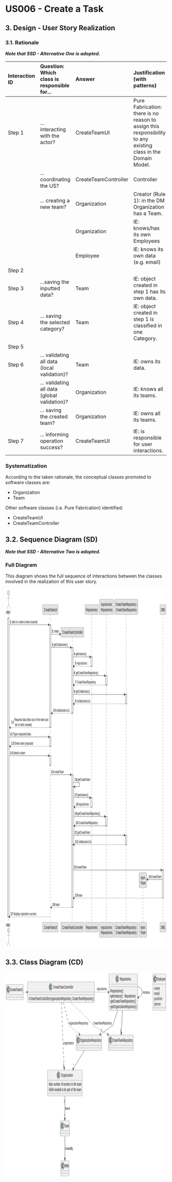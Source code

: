 # US006 - Create a Task 

## 3. Design - User Story Realization 

### 3.1. Rationale

_**Note that SSD - Alternative One is adopted.**_

| Interaction ID | Question: Which class is responsible for...   | Answer               | Justification (with patterns)                                                                                 |
|:---------------|:----------------------------------------------|:---------------------|:--------------------------------------------------------------------------------------------------------------|
| Step 1  		     | 	... interacting with the actor?              | CreateTeamUI         | Pure Fabrication: there is no reason to assign this responsibility to any existing class in the Domain Model. |
| 			  		        | 	... coordinating the US?                     | CreateTeamController | Controller                                                                                                    |
| 			  		        | 	... creating a new team?                     | Organization         | Creator (Rule 1): in the DM Organization has a Team.                                                          |
| 			  		        | 							                                       | Organization         | IE: knows/has its own Employees                                                                               |
| 			  		        | 							                                       | Employee             | IE: knows its own data (e.g. email)                                                                           |
| Step 2  		     | 							                                       |                      |                                                                                                               |
| Step 3  		     | 	...saving the inputted data?                 | Team                 | IE: object created in step 1 has its own data.                                                                |
| Step 4  		     | 	... saving the selected category?            | Team                 | IE: object created in step 1 is classified in one Category.                                                   |
| Step 5  		     | 							                                       |                      |                                                                                                               |              
| Step 6  		     | 	... validating all data (local validation)?  | Team                 | IE: owns its data.                                                                                            | 
| 			  		        | 	... validating all data (global validation)? | Organization         | IE: knows all its teams.                                                                                      | 
| 			  		        | 	... saving the created team?                 | Organization         | IE: owns all its teams.                                                                                       | 
| Step 7  		     | 	... informing operation success?             | CreateTeamUI         | IE: is responsible for user interactions.                                                                     | 

### Systematization ##

According to the taken rationale, the conceptual classes promoted to software classes are: 

* Organization
* Team

Other software classes (i.e. Pure Fabrication) identified: 

* CreateTeamUI  
* CreateTeamController


## 3.2. Sequence Diagram (SD)

_**Note that SSD - Alternative Two is adopted.**_

### Full Diagram

This diagram shows the full sequence of interactions between the classes involved in the realization of this user story.

<?xml version="1.0" encoding="us-ascii" standalone="no"?><svg xmlns="http://www.w3.org/2000/svg" xmlns:xlink="http://www.w3.org/1999/xlink" contentStyleType="text/css" height="1123px" preserveAspectRatio="none" style="width:1211px;height:1123px;background:#FFFFFF;" version="1.1" viewBox="0 0 1211 1123" width="1211px" zoomAndPan="magnify"><defs/><g><rect fill="#FFFFFF" height="932.5391" style="stroke:#181818;stroke-width:1.0;" width="10" x="18.5" y="91.4883"/><rect fill="#FFFFFF" height="320.5938" style="stroke:#181818;stroke-width:1.0;" width="10" x="332.5" y="112.7988"/><rect fill="#FFFFFF" height="29.3105" style="stroke:#181818;stroke-width:1.0;" width="10" x="332.5" y="462.7031"/><rect fill="#FFFFFF" height="30" style="stroke:#181818;stroke-width:1.0;" width="10" x="332.5" y="521.3242"/><rect fill="#FFFFFF" height="205.1738" style="stroke:#181818;stroke-width:1.0;" width="10" x="498" y="183.5977"/><rect fill="#FFFFFF" height="414.082" style="stroke:#181818;stroke-width:1.0;" width="10" x="498" y="580.6348"/><rect fill="#FFFFFF" height="180.8633" style="stroke:#181818;stroke-width:1.0;" width="10" x="503" y="617.9453"/><rect fill="#FFFFFF" height="29.3105" style="stroke:#181818;stroke-width:1.0;" width="10" x="643" y="212.9082"/><rect fill="#FFFFFF" height="29.3105" style="stroke:#181818;stroke-width:1.0;" width="10" x="643" y="652.2559"/><rect fill="#FFFFFF" height="29.3105" style="stroke:#181818;stroke-width:1.0;" width="10" x="754" y="271.5293"/><rect fill="#FFFFFF" height="29.3105" style="stroke:#181818;stroke-width:1.0;" width="10" x="754" y="710.877"/><rect fill="#FFFFFF" height="29.3105" style="stroke:#181818;stroke-width:1.0;" width="10" x="902.5" y="330.1504"/><rect fill="#FFFFFF" height="29.3105" style="stroke:#181818;stroke-width:1.0;" width="10" x="902.5" y="769.498"/><rect fill="#FFFFFF" height="87.2871" style="stroke:#181818;stroke-width:1.0;" width="10" x="1178.5" y="878.1191"/><line style="stroke:#181818;stroke-width:0.5;stroke-dasharray:5.0,5.0;" x1="23" x2="23" y1="81.4883" y2="1042.0273"/><line style="stroke:#181818;stroke-width:0.5;stroke-dasharray:5.0,5.0;" x1="337" x2="337" y1="81.4883" y2="1042.0273"/><line style="stroke:#181818;stroke-width:0.5;stroke-dasharray:5.0,5.0;" x1="502.5" x2="502.5" y1="151.543" y2="1042.0273"/><line style="stroke:#181818;stroke-width:0.5;stroke-dasharray:5.0,5.0;" x1="647.5" x2="647.5" y1="81.4883" y2="1042.0273"/><line style="stroke:#181818;stroke-width:0.5;stroke-dasharray:5.0,5.0;" x1="758.5" x2="758.5" y1="81.4883" y2="1042.0273"/><line style="stroke:#181818;stroke-width:0.5;stroke-dasharray:5.0,5.0;" x1="907.5" x2="907.5" y1="81.4883" y2="1042.0273"/><line style="stroke:#181818;stroke-width:0.5;stroke-dasharray:5.0,5.0;" x1="1032.5" x2="1032.5" y1="925.1074" y2="1042.0273"/><line style="stroke:#181818;stroke-width:0.5;stroke-dasharray:5.0,5.0;" x1="1183.5" x2="1183.5" y1="81.4883" y2="1042.0273"/><text fill="#000000" font-family="sans-serif" font-size="14" lengthAdjust="spacing" textLength="31" x="5" y="78.5352">HRM</text><ellipse cx="23.5" cy="13.5" fill="#E3E3E3" rx="8" ry="8" style="stroke:#181818;stroke-width:0.5;"/><path d="M23.5,21.5 L23.5,48.5 M10.5,29.5 L36.5,29.5 M23.5,48.5 L10.5,63.5 M23.5,48.5 L36.5,63.5 " fill="none" style="stroke:#181818;stroke-width:0.5;"/><text fill="#000000" font-family="sans-serif" font-size="14" lengthAdjust="spacing" textLength="31" x="5" y="1054.5625">HRM</text><ellipse cx="23.5" cy="1066.0156" fill="#E3E3E3" rx="8" ry="8" style="stroke:#181818;stroke-width:0.5;"/><path d="M23.5,1074.0156 L23.5,1101.0156 M10.5,1082.0156 L36.5,1082.0156 M23.5,1101.0156 L10.5,1116.0156 M23.5,1101.0156 L36.5,1116.0156 " fill="none" style="stroke:#181818;stroke-width:0.5;"/><rect fill="#E3E3E3" height="30.4883" rx="2.5" ry="2.5" style="stroke:#181818;stroke-width:0.5;" width="115" x="280" y="50"/><text fill="#000000" font-family="sans-serif" font-size="14" lengthAdjust="spacing" textLength="101" x="287" y="70.5352">:CreateTeamUI</text><rect fill="#E3E3E3" height="30.4883" rx="2.5" ry="2.5" style="stroke:#181818;stroke-width:0.5;" width="115" x="280" y="1041.0273"/><text fill="#000000" font-family="sans-serif" font-size="14" lengthAdjust="spacing" textLength="101" x="287" y="1061.5625">:CreateTeamUI</text><rect fill="#E3E3E3" height="30.4883" rx="2.5" ry="2.5" style="stroke:#181818;stroke-width:0.5;" width="171" x="417.5" y="1041.0273"/><text fill="#000000" font-family="sans-serif" font-size="14" lengthAdjust="spacing" textLength="157" x="424.5" y="1061.5625">:CreateTeamController</text><rect fill="#E3E3E3" height="30.4883" rx="2.5" ry="2.5" style="stroke:#181818;stroke-width:0.5;" width="99" x="598.5" y="50"/><text fill="#000000" font-family="sans-serif" font-size="14" lengthAdjust="spacing" textLength="85" x="605.5" y="70.5352">Repositories</text><rect fill="#E3E3E3" height="30.4883" rx="2.5" ry="2.5" style="stroke:#181818;stroke-width:0.5;" width="99" x="598.5" y="1041.0273"/><text fill="#000000" font-family="sans-serif" font-size="14" lengthAdjust="spacing" textLength="85" x="605.5" y="1061.5625">Repositories</text><rect fill="#E3E3E3" height="46.9766" rx="2.5" ry="2.5" style="stroke:#181818;stroke-width:0.5;" width="103" x="707.5" y="33.5117"/><text fill="#000000" font-family="sans-serif" font-size="14" lengthAdjust="spacing" textLength="82" x="718" y="54.0469">repositories</text><text fill="#000000" font-family="sans-serif" font-size="14" lengthAdjust="spacing" textLength="89" x="714.5" y="70.5352">:Repositories</text><rect fill="#E3E3E3" height="46.9766" rx="2.5" ry="2.5" style="stroke:#181818;stroke-width:0.5;" width="103" x="707.5" y="1041.0273"/><text fill="#000000" font-family="sans-serif" font-size="14" lengthAdjust="spacing" textLength="82" x="718" y="1061.5625">repositories</text><text fill="#000000" font-family="sans-serif" font-size="14" lengthAdjust="spacing" textLength="89" x="714.5" y="1078.0508">:Repositories</text><rect fill="#E3E3E3" height="46.9766" rx="2.5" ry="2.5" style="stroke:#181818;stroke-width:0.5;" width="174" x="820.5" y="33.5117"/><text fill="#000000" font-family="sans-serif" font-size="14" lengthAdjust="spacing" textLength="160" x="827.5" y="54.0469">CreateTeamRepository:</text><text fill="#000000" font-family="sans-serif" font-size="14" lengthAdjust="spacing" textLength="156" x="829.5" y="70.5352">CreateTeamRepository</text><rect fill="#E3E3E3" height="46.9766" rx="2.5" ry="2.5" style="stroke:#181818;stroke-width:0.5;" width="174" x="820.5" y="1041.0273"/><text fill="#000000" font-family="sans-serif" font-size="14" lengthAdjust="spacing" textLength="160" x="827.5" y="1061.5625">CreateTeamRepository:</text><text fill="#000000" font-family="sans-serif" font-size="14" lengthAdjust="spacing" textLength="156" x="829.5" y="1078.0508">CreateTeamRepository</text><rect fill="#E3E3E3" height="46.9766" rx="2.5" ry="2.5" style="stroke:#181818;stroke-width:0.5;" width="56" x="1004.5" y="1041.0273"/><text fill="#000000" font-family="sans-serif" font-size="14" lengthAdjust="spacing" textLength="34" x="1015.5" y="1061.5625">team</text><text fill="#000000" font-family="sans-serif" font-size="14" lengthAdjust="spacing" textLength="42" x="1011.5" y="1078.0508">:Team</text><rect fill="#E3E3E3" height="30.4883" rx="2.5" ry="2.5" style="stroke:#181818;stroke-width:0.5;" width="44" x="1161.5" y="50"/><text fill="#000000" font-family="sans-serif" font-size="14" lengthAdjust="spacing" textLength="30" x="1168.5" y="70.5352">ORG</text><rect fill="#E3E3E3" height="30.4883" rx="2.5" ry="2.5" style="stroke:#181818;stroke-width:0.5;" width="44" x="1161.5" y="1041.0273"/><text fill="#000000" font-family="sans-serif" font-size="14" lengthAdjust="spacing" textLength="30" x="1168.5" y="1061.5625">ORG</text><rect fill="#FFFFFF" height="932.5391" style="stroke:#181818;stroke-width:1.0;" width="10" x="18.5" y="91.4883"/><rect fill="#FFFFFF" height="320.5938" style="stroke:#181818;stroke-width:1.0;" width="10" x="332.5" y="112.7988"/><rect fill="#FFFFFF" height="29.3105" style="stroke:#181818;stroke-width:1.0;" width="10" x="332.5" y="462.7031"/><rect fill="#FFFFFF" height="30" style="stroke:#181818;stroke-width:1.0;" width="10" x="332.5" y="521.3242"/><rect fill="#FFFFFF" height="205.1738" style="stroke:#181818;stroke-width:1.0;" width="10" x="498" y="183.5977"/><rect fill="#FFFFFF" height="414.082" style="stroke:#181818;stroke-width:1.0;" width="10" x="498" y="580.6348"/><rect fill="#FFFFFF" height="180.8633" style="stroke:#181818;stroke-width:1.0;" width="10" x="503" y="617.9453"/><rect fill="#FFFFFF" height="29.3105" style="stroke:#181818;stroke-width:1.0;" width="10" x="643" y="212.9082"/><rect fill="#FFFFFF" height="29.3105" style="stroke:#181818;stroke-width:1.0;" width="10" x="643" y="652.2559"/><rect fill="#FFFFFF" height="29.3105" style="stroke:#181818;stroke-width:1.0;" width="10" x="754" y="271.5293"/><rect fill="#FFFFFF" height="29.3105" style="stroke:#181818;stroke-width:1.0;" width="10" x="754" y="710.877"/><rect fill="#FFFFFF" height="29.3105" style="stroke:#181818;stroke-width:1.0;" width="10" x="902.5" y="330.1504"/><rect fill="#FFFFFF" height="29.3105" style="stroke:#181818;stroke-width:1.0;" width="10" x="902.5" y="769.498"/><rect fill="#FFFFFF" height="87.2871" style="stroke:#181818;stroke-width:1.0;" width="10" x="1178.5" y="878.1191"/><polygon fill="#181818" points="320.5,108.7988,330.5,112.7988,320.5,116.7988,324.5,112.7988" style="stroke:#181818;stroke-width:1.0;"/><line style="stroke:#181818;stroke-width:1.0;" x1="28.5" x2="326.5" y1="112.7988" y2="112.7988"/><text fill="#000000" font-family="sans-serif" font-size="13" font-weight="bold" lengthAdjust="spacing" textLength="9" x="35.5" y="108.0566">1</text><text fill="#000000" font-family="sans-serif" font-size="13" lengthAdjust="spacing" textLength="193" x="48.5" y="108.0566">asks to create a team proposal</text><polygon fill="#181818" points="405.5,138.1094,415.5,142.1094,405.5,146.1094,409.5,142.1094" style="stroke:#181818;stroke-width:1.0;"/><line style="stroke:#181818;stroke-width:1.0;" x1="342.5" x2="411.5" y1="142.1094" y2="142.1094"/><text fill="#000000" font-family="sans-serif" font-size="13" font-weight="bold" lengthAdjust="spacing" textLength="9" x="349.5" y="137.3672">2</text><text fill="#000000" font-family="sans-serif" font-size="13" lengthAdjust="spacing" textLength="38" x="362.5" y="137.3672">create</text><rect fill="#E3E3E3" height="30.4883" rx="2.5" ry="2.5" style="stroke:#181818;stroke-width:0.5;" width="171" x="417.5" y="120.7988"/><text fill="#000000" font-family="sans-serif" font-size="14" lengthAdjust="spacing" textLength="157" x="424.5" y="141.334">:CreateTeamController</text><polygon fill="#181818" points="486,179.5977,496,183.5977,486,187.5977,490,183.5977" style="stroke:#181818;stroke-width:1.0;"/><line style="stroke:#181818;stroke-width:1.0;" x1="342.5" x2="492" y1="183.5977" y2="183.5977"/><text fill="#000000" font-family="sans-serif" font-size="13" font-weight="bold" lengthAdjust="spacing" textLength="9" x="349.5" y="178.8555">3</text><text fill="#000000" font-family="sans-serif" font-size="13" lengthAdjust="spacing" textLength="106" x="362.5" y="178.8555">getCollaborator()</text><polygon fill="#181818" points="631,208.9082,641,212.9082,631,216.9082,635,212.9082" style="stroke:#181818;stroke-width:1.0;"/><line style="stroke:#181818;stroke-width:1.0;" x1="508" x2="637" y1="212.9082" y2="212.9082"/><text fill="#000000" font-family="sans-serif" font-size="13" font-weight="bold" lengthAdjust="spacing" textLength="9" x="515" y="208.166">4</text><text fill="#000000" font-family="sans-serif" font-size="13" lengthAdjust="spacing" textLength="81" x="528" y="208.166">getInstance()</text><polygon fill="#181818" points="519,238.2188,509,242.2188,519,246.2188,515,242.2188" style="stroke:#181818;stroke-width:1.0;"/><line style="stroke:#181818;stroke-width:1.0;stroke-dasharray:2.0,2.0;" x1="513" x2="647" y1="242.2188" y2="242.2188"/><text fill="#000000" font-family="sans-serif" font-size="13" font-weight="bold" lengthAdjust="spacing" textLength="9" x="525" y="237.4766">5</text><text fill="#000000" font-family="sans-serif" font-size="13" lengthAdjust="spacing" textLength="75" x="538" y="237.4766">repositories</text><polygon fill="#181818" points="742,267.5293,752,271.5293,742,275.5293,746,271.5293" style="stroke:#181818;stroke-width:1.0;"/><line style="stroke:#181818;stroke-width:1.0;" x1="508" x2="748" y1="271.5293" y2="271.5293"/><text fill="#000000" font-family="sans-serif" font-size="13" font-weight="bold" lengthAdjust="spacing" textLength="9" x="515" y="266.7871">6</text><text fill="#000000" font-family="sans-serif" font-size="13" lengthAdjust="spacing" textLength="169" x="528" y="266.7871">getCreateTeamRepository()</text><polygon fill="#181818" points="519,296.8398,509,300.8398,519,304.8398,515,300.8398" style="stroke:#181818;stroke-width:1.0;"/><line style="stroke:#181818;stroke-width:1.0;stroke-dasharray:2.0,2.0;" x1="513" x2="758" y1="300.8398" y2="300.8398"/><text fill="#000000" font-family="sans-serif" font-size="13" font-weight="bold" lengthAdjust="spacing" textLength="9" x="525" y="296.0977">7</text><text fill="#000000" font-family="sans-serif" font-size="13" lengthAdjust="spacing" textLength="141" x="538" y="296.0977">CreateTeamRepository</text><polygon fill="#181818" points="890.5,326.1504,900.5,330.1504,890.5,334.1504,894.5,330.1504" style="stroke:#181818;stroke-width:1.0;"/><line style="stroke:#181818;stroke-width:1.0;" x1="508" x2="896.5" y1="330.1504" y2="330.1504"/><text fill="#000000" font-family="sans-serif" font-size="13" font-weight="bold" lengthAdjust="spacing" textLength="9" x="515" y="325.4082">8</text><text fill="#000000" font-family="sans-serif" font-size="13" lengthAdjust="spacing" textLength="106" x="528" y="325.4082">getCollaborator()</text><polygon fill="#181818" points="519,355.4609,509,359.4609,519,363.4609,515,359.4609" style="stroke:#181818;stroke-width:1.0;"/><line style="stroke:#181818;stroke-width:1.0;stroke-dasharray:2.0,2.0;" x1="513" x2="906.5" y1="359.4609" y2="359.4609"/><text fill="#000000" font-family="sans-serif" font-size="13" font-weight="bold" lengthAdjust="spacing" textLength="9" x="525" y="354.7188">9</text><text fill="#000000" font-family="sans-serif" font-size="13" lengthAdjust="spacing" textLength="99" x="538" y="354.7188">collaboratorList</text><polygon fill="#181818" points="353.5,384.7715,343.5,388.7715,353.5,392.7715,349.5,388.7715" style="stroke:#181818;stroke-width:1.0;"/><line style="stroke:#181818;stroke-width:1.0;stroke-dasharray:2.0,2.0;" x1="347.5" x2="502" y1="388.7715" y2="388.7715"/><text fill="#000000" font-family="sans-serif" font-size="13" font-weight="bold" lengthAdjust="spacing" textLength="18" x="359.5" y="384.0293">10</text><text fill="#000000" font-family="sans-serif" font-size="13" lengthAdjust="spacing" textLength="99" x="381.5" y="384.0293">collaboratorList</text><polygon fill="#181818" points="39.5,429.3926,29.5,433.3926,39.5,437.3926,35.5,433.3926" style="stroke:#181818;stroke-width:1.0;"/><line style="stroke:#181818;stroke-width:1.0;stroke-dasharray:2.0,2.0;" x1="33.5" x2="336.5" y1="433.3926" y2="433.3926"/><text fill="#000000" font-family="sans-serif" font-size="13" font-weight="bold" lengthAdjust="spacing" textLength="18" x="45.5" y="420.9951">11</text><text fill="#000000" font-family="sans-serif" font-size="13" lengthAdjust="spacing" textLength="254" x="67.5" y="413.3398">Requests data (Max size of the team and</text><text fill="#000000" font-family="sans-serif" font-size="13" lengthAdjust="spacing" textLength="127" x="71.5" y="428.6504">set of skills needed)</text><polygon fill="#181818" points="320.5,458.7031,330.5,462.7031,320.5,466.7031,324.5,462.7031" style="stroke:#181818;stroke-width:1.0;"/><line style="stroke:#181818;stroke-width:1.0;" x1="28.5" x2="326.5" y1="462.7031" y2="462.7031"/><text fill="#000000" font-family="sans-serif" font-size="13" font-weight="bold" lengthAdjust="spacing" textLength="18" x="35.5" y="457.9609">12</text><text fill="#000000" font-family="sans-serif" font-size="13" lengthAdjust="spacing" textLength="134" x="57.5" y="457.9609">Types requested data</text><polygon fill="#181818" points="39.5,488.0137,29.5,492.0137,39.5,496.0137,35.5,492.0137" style="stroke:#181818;stroke-width:1.0;"/><line style="stroke:#181818;stroke-width:1.0;stroke-dasharray:2.0,2.0;" x1="33.5" x2="336.5" y1="492.0137" y2="492.0137"/><text fill="#000000" font-family="sans-serif" font-size="13" font-weight="bold" lengthAdjust="spacing" textLength="18" x="45.5" y="487.2715">13</text><text fill="#000000" font-family="sans-serif" font-size="13" lengthAdjust="spacing" textLength="141" x="67.5" y="487.2715">Shows team proposals</text><polygon fill="#181818" points="320.5,517.3242,330.5,521.3242,320.5,525.3242,324.5,521.3242" style="stroke:#181818;stroke-width:1.0;"/><line style="stroke:#181818;stroke-width:1.0;" x1="28.5" x2="326.5" y1="521.3242" y2="521.3242"/><text fill="#000000" font-family="sans-serif" font-size="13" font-weight="bold" lengthAdjust="spacing" textLength="18" x="35.5" y="516.582">14</text><text fill="#000000" font-family="sans-serif" font-size="13" lengthAdjust="spacing" textLength="90" x="57.5" y="516.582">Selects a team</text><polygon fill="#181818" points="486,576.6348,496,580.6348,486,584.6348,490,580.6348" style="stroke:#181818;stroke-width:1.0;"/><line style="stroke:#181818;stroke-width:1.0;" x1="337.5" x2="492" y1="580.6348" y2="580.6348"/><text fill="#000000" font-family="sans-serif" font-size="13" font-weight="bold" lengthAdjust="spacing" textLength="18" x="344.5" y="575.8926">15</text><text fill="#000000" font-family="sans-serif" font-size="13" lengthAdjust="spacing" textLength="72" x="366.5" y="575.8926">createTeam</text><line style="stroke:#181818;stroke-width:1.0;" x1="508" x2="555" y1="604.9453" y2="604.9453"/><line style="stroke:#181818;stroke-width:1.0;" x1="555" x2="555" y1="604.9453" y2="617.9453"/><line style="stroke:#181818;stroke-width:1.0;" x1="514" x2="555" y1="617.9453" y2="617.9453"/><polygon fill="#181818" points="524,613.9453,514,617.9453,524,621.9453,520,617.9453" style="stroke:#181818;stroke-width:1.0;"/><text fill="#000000" font-family="sans-serif" font-size="13" font-weight="bold" lengthAdjust="spacing" textLength="18" x="520" y="600.2031">16</text><text fill="#000000" font-family="sans-serif" font-size="13" lengthAdjust="spacing" textLength="94" x="542" y="600.2031">getCreateTeam</text><polygon fill="#181818" points="631,648.2559,641,652.2559,631,656.2559,635,652.2559" style="stroke:#181818;stroke-width:1.0;"/><line style="stroke:#181818;stroke-width:1.0;" x1="513" x2="637" y1="652.2559" y2="652.2559"/><text fill="#000000" font-family="sans-serif" font-size="13" font-weight="bold" lengthAdjust="spacing" textLength="18" x="520" y="647.5137">17</text><text fill="#000000" font-family="sans-serif" font-size="13" lengthAdjust="spacing" textLength="81" x="542" y="647.5137">getInstance()</text><polygon fill="#181818" points="524,677.5664,514,681.5664,524,685.5664,520,681.5664" style="stroke:#181818;stroke-width:1.0;"/><line style="stroke:#181818;stroke-width:1.0;stroke-dasharray:2.0,2.0;" x1="518" x2="647" y1="681.5664" y2="681.5664"/><text fill="#000000" font-family="sans-serif" font-size="13" font-weight="bold" lengthAdjust="spacing" textLength="18" x="530" y="676.8242">18</text><text fill="#000000" font-family="sans-serif" font-size="13" lengthAdjust="spacing" textLength="75" x="552" y="676.8242">repositories</text><polygon fill="#181818" points="742,706.877,752,710.877,742,714.877,746,710.877" style="stroke:#181818;stroke-width:1.0;"/><line style="stroke:#181818;stroke-width:1.0;" x1="513" x2="748" y1="710.877" y2="710.877"/><text fill="#000000" font-family="sans-serif" font-size="13" font-weight="bold" lengthAdjust="spacing" textLength="18" x="520" y="706.1348">19</text><text fill="#000000" font-family="sans-serif" font-size="13" lengthAdjust="spacing" textLength="169" x="542" y="706.1348">getCreateTeamRepository()</text><polygon fill="#181818" points="524,736.1875,514,740.1875,524,744.1875,520,740.1875" style="stroke:#181818;stroke-width:1.0;"/><line style="stroke:#181818;stroke-width:1.0;" x1="518" x2="758" y1="740.1875" y2="740.1875"/><text fill="#000000" font-family="sans-serif" font-size="13" font-weight="bold" lengthAdjust="spacing" textLength="18" x="530" y="735.4453">20</text><text fill="#000000" font-family="sans-serif" font-size="13" lengthAdjust="spacing" textLength="141" x="552" y="735.4453">CreateTeamRepository</text><polygon fill="#181818" points="890.5,765.498,900.5,769.498,890.5,773.498,894.5,769.498" style="stroke:#181818;stroke-width:1.0;"/><line style="stroke:#181818;stroke-width:1.0;" x1="513" x2="896.5" y1="769.498" y2="769.498"/><text fill="#000000" font-family="sans-serif" font-size="13" font-weight="bold" lengthAdjust="spacing" textLength="18" x="520" y="764.7559">21</text><text fill="#000000" font-family="sans-serif" font-size="13" lengthAdjust="spacing" textLength="94" x="542" y="764.7559">getCreateTeam</text><polygon fill="#181818" points="519,794.8086,509,798.8086,519,802.8086,515,798.8086" style="stroke:#181818;stroke-width:1.0;"/><line style="stroke:#181818;stroke-width:1.0;stroke-dasharray:2.0,2.0;" x1="513" x2="906.5" y1="798.8086" y2="798.8086"/><text fill="#000000" font-family="sans-serif" font-size="13" font-weight="bold" lengthAdjust="spacing" textLength="18" x="525" y="794.0664">22</text><text fill="#000000" font-family="sans-serif" font-size="13" lengthAdjust="spacing" textLength="99" x="547" y="794.0664">collaboratorList</text><polygon fill="#181818" points="1166.5,874.1191,1176.5,878.1191,1166.5,882.1191,1170.5,878.1191" style="stroke:#181818;stroke-width:1.0;"/><line style="stroke:#181818;stroke-width:1.0;" x1="508" x2="1172.5" y1="878.1191" y2="878.1191"/><text fill="#000000" font-family="sans-serif" font-size="13" font-weight="bold" lengthAdjust="spacing" textLength="18" x="515" y="873.377">23</text><text fill="#000000" font-family="sans-serif" font-size="13" lengthAdjust="spacing" textLength="72" x="537" y="873.377">createTeam</text><polygon fill="#181818" points="1071.5,903.4297,1061.5,907.4297,1071.5,911.4297,1067.5,907.4297" style="stroke:#181818;stroke-width:1.0;"/><line style="stroke:#181818;stroke-width:1.0;" x1="1065.5" x2="1177.5" y1="907.4297" y2="907.4297"/><text fill="#000000" font-family="sans-serif" font-size="13" font-weight="bold" lengthAdjust="spacing" textLength="18" x="1077.5" y="902.6875">24</text><text fill="#000000" font-family="sans-serif" font-size="13" lengthAdjust="spacing" textLength="72" x="1099.5" y="902.6875">createTeam</text><rect fill="#E3E3E3" height="46.9766" rx="2.5" ry="2.5" style="stroke:#181818;stroke-width:0.5;" width="56" x="1004.5" y="886.1191"/><text fill="#000000" font-family="sans-serif" font-size="14" lengthAdjust="spacing" textLength="34" x="1015.5" y="906.6543">team</text><text fill="#000000" font-family="sans-serif" font-size="14" lengthAdjust="spacing" textLength="42" x="1011.5" y="923.1426">:Team</text><polygon fill="#181818" points="519,961.4063,509,965.4063,519,969.4063,515,965.4063" style="stroke:#181818;stroke-width:1.0;"/><line style="stroke:#181818;stroke-width:1.0;stroke-dasharray:2.0,2.0;" x1="513" x2="1182.5" y1="965.4063" y2="965.4063"/><text fill="#000000" font-family="sans-serif" font-size="13" font-weight="bold" lengthAdjust="spacing" textLength="18" x="525" y="960.6641">25</text><text fill="#000000" font-family="sans-serif" font-size="13" lengthAdjust="spacing" textLength="31" x="547" y="960.6641">team</text><polygon fill="#181818" points="348.5,990.7168,338.5,994.7168,348.5,998.7168,344.5,994.7168" style="stroke:#181818;stroke-width:1.0;"/><line style="stroke:#181818;stroke-width:1.0;stroke-dasharray:2.0,2.0;" x1="342.5" x2="502" y1="994.7168" y2="994.7168"/><text fill="#000000" font-family="sans-serif" font-size="13" font-weight="bold" lengthAdjust="spacing" textLength="18" x="354.5" y="989.9746">26</text><text fill="#000000" font-family="sans-serif" font-size="13" lengthAdjust="spacing" textLength="31" x="376.5" y="989.9746">team</text><polygon fill="#181818" points="34.5,1020.0273,24.5,1024.0273,34.5,1028.0273,30.5,1024.0273" style="stroke:#181818;stroke-width:1.0;"/><line style="stroke:#181818;stroke-width:1.0;stroke-dasharray:2.0,2.0;" x1="28.5" x2="336.5" y1="1024.0273" y2="1024.0273"/><text fill="#000000" font-family="sans-serif" font-size="13" font-weight="bold" lengthAdjust="spacing" textLength="18" x="40.5" y="1019.2852">27</text><text fill="#000000" font-family="sans-serif" font-size="13" lengthAdjust="spacing" textLength="170" x="62.5" y="1019.2852">displays operation success</text><!--SRC=[xLTDRniv3BthLn2vE0rgxDt01d2DD0sGee7jd1fWeMXeMyXOcfNaRLtanrVIVCeZoTd3Bb2WSx578XyVAP93wHSkAghe7lPIIBPJSezWr069xdOgobxe5bVcM28eP8QARJaKq3jQo6zSR653Ius4q8EHuh1_HaN8PCSBX8sKvbb-9vGPgU3Yq_Bp1L0DzfTO3CCPhwWmS35RAAG6rqZtZtTUvF4kAR6GmYXPbgYyv6Azl0zbbrX9pQr5ZjgBT0l75NTEM9gXXXfeF8dP2E3XVhuEDNewFVZiISIMQvQH3J89NPnNLSaPDLoA5MfjVxpgN_E7XnDHMbMDX6MRK1jhiODIA4ol-QXH3LLMDwlL_Ck9bbHRAlWFZn_u-YMwuO7YMnbWIsQeKuCiRyEO6nizA-Y2w0NMy-NDnpbnsSN_iT7rUKMWUUmBJAzj8i7C2hzeC1AOFmMWuA2WKj9IesMlqo7Pz2CJ63mMPchH7EZCLiFV1zH6Gq4DXKk56xI1PVWU2jHCyShvy1w0YurKUrh2amXt3BATi6TMXil5GT7w7vFQl2D30fE6kq_tKsRNVldgodAhnKX2n0fiqInizT1dQOr9THcQwIBWxGHRxl4O5YjIKJNqdT2sKJ0yWGsWO-KuadPFpCgqySITGb-b8_K2_vsvrZ5NwKsG8XMRyyhtYAWR7hFd7Mq56Vvnu9Pm3EtiAOSd7UCJTIHgQzgd5XjOlEVQvBnwczNQoxQCi_X3x57k1kMx3CltC_qEclz0a1imEwnx0nM5grgDnYtRZrvPQX281HPzA0ScNSCuxJhhOuMwRHPOU7Dar6QY55Sx-Ks7NQhEyJCcLrZQBxLkEbpSM0HYr2HOTpha3PsXoyM-muprVtUN_xAxTC7_txfB_8H_YSwIRHMlhw_Xft-StJVxgfH7n8zsRcxc9tjsatIcJyBD8QgRxavpUvACQ3qBnYBeTg3Btdv074iFlA_XSlHQTejWTinoR31Z93t7ZcGuZsQ99Z1RblNWEWFSKrx2duwmcsrlt6kMQplnnkdMkmF67ZzBj0TCitKbvuCQ7vCllPKSQr-p2SudmuPCJEBdEaBMWJZlaKiVZcsXr0Tnrg_KjI7kQIbb1L_jX0sM-oxmDAxWdhW9xzJorjqKH4Vw4zLvtcF-ziOoISlL1AoPQJA6be6xXlzHtwYJI8FJyZPZCYYA-4Og17sBouToQFpD1zQbpl8sQA4kHzwM6-dOjY5js6C3dMSUX-lcpIpMsUz7qdDsPYvoj4ZKl-lckdjr5Q0af7iF_1n8Cb4WYNbxre-GAR_Z4_OC2gwhaXuro0hh6ote0sEspyS6qC6hky3_1000]--></g></svg>
## 3.3. Class Diagram (CD)

<?xml version="1.0" encoding="us-ascii" standalone="no"?><svg xmlns="http://www.w3.org/2000/svg" xmlns:xlink="http://www.w3.org/1999/xlink" contentStyleType="text/css" height="644px" preserveAspectRatio="none" style="width:1234px;height:644px;background:#FFFFFF;" version="1.1" viewBox="0 0 1234 644" width="1234px" zoomAndPan="magnify"><defs/><g><!--class Employee--><g id="elem_Employee"><rect codeLine="22" fill="#F1F1F1" height="113.9531" id="Employee" rx="2.5" ry="2.5" style="stroke:#181818;stroke-width:0.5;" width="98" x="1129.5" y="7"/><ellipse cx="1144.5" cy="23" fill="#ADD1B2" rx="11" ry="11" style="stroke:#181818;stroke-width:1.0;"/><path d="M1147.4731,28.6431 Q1146.8921,28.9419 1146.2529,29.0913 Q1145.6138,29.2407 1144.9082,29.2407 Q1142.4014,29.2407 1141.0815,27.5889 Q1139.7617,25.937 1139.7617,22.8159 Q1139.7617,19.6865 1141.0815,18.0347 Q1142.4014,16.3828 1144.9082,16.3828 Q1145.6138,16.3828 1146.2612,16.5322 Q1146.9087,16.6816 1147.4731,16.9805 L1147.4731,19.7031 Q1146.8423,19.1221 1146.2488,18.8523 Q1145.6553,18.5825 1145.0244,18.5825 Q1143.6797,18.5825 1142.9949,19.6492 Q1142.3101,20.7158 1142.3101,22.8159 Q1142.3101,24.9077 1142.9949,25.9744 Q1143.6797,27.041 1145.0244,27.041 Q1145.6553,27.041 1146.2488,26.7712 Q1146.8423,26.5015 1147.4731,25.9204 Z " fill="#000000"/><text fill="#000000" font-family="sans-serif" font-size="14" lengthAdjust="spacing" textLength="66" x="1158.5" y="28.291">Employee</text><line style="stroke:#181818;stroke-width:0.5;" x1="1130.5" x2="1226.5" y1="39" y2="39"/><text fill="#000000" font-family="sans-serif" font-size="14" lengthAdjust="spacing" textLength="46" x="1135.5" y="56.5352">-name</text><text fill="#000000" font-family="sans-serif" font-size="14" lengthAdjust="spacing" textLength="45" x="1135.5" y="73.0234">-email</text><text fill="#000000" font-family="sans-serif" font-size="14" lengthAdjust="spacing" textLength="64" x="1135.5" y="89.5117">-position</text><text fill="#000000" font-family="sans-serif" font-size="14" lengthAdjust="spacing" textLength="52" x="1135.5" y="106">-phone</text><line style="stroke:#181818;stroke-width:0.5;" x1="1130.5" x2="1226.5" y1="112.9531" y2="112.9531"/></g><!--class Organization--><g id="elem_Organization"><rect codeLine="46" fill="#F1F1F1" height="80.9766" id="Organization" rx="2.5" ry="2.5" style="stroke:#181818;stroke-width:0.5;" width="265" x="323" y="306.95"/><ellipse cx="406.25" cy="322.95" fill="#ADD1B2" rx="11" ry="11" style="stroke:#181818;stroke-width:1.0;"/><path d="M409.2231,328.5931 Q408.6421,328.8919 408.0029,329.0413 Q407.3638,329.1907 406.6582,329.1907 Q404.1514,329.1907 402.8315,327.5389 Q401.5117,325.887 401.5117,322.7659 Q401.5117,319.6365 402.8315,317.9847 Q404.1514,316.3328 406.6582,316.3328 Q407.3638,316.3328 408.0112,316.4822 Q408.6587,316.6316 409.2231,316.9305 L409.2231,319.6531 Q408.5923,319.0721 407.9988,318.8023 Q407.4053,318.5325 406.7744,318.5325 Q405.4297,318.5325 404.7449,319.5992 Q404.0601,320.6658 404.0601,322.7659 Q404.0601,324.8577 404.7449,325.9244 Q405.4297,326.991 406.7744,326.991 Q407.4053,326.991 407.9988,326.7212 Q408.5923,326.4515 409.2231,325.8704 Z " fill="#000000"/><text fill="#000000" font-family="sans-serif" font-size="14" lengthAdjust="spacing" textLength="90" x="426.75" y="328.241">Organization</text><line style="stroke:#181818;stroke-width:0.5;" x1="324" x2="587" y1="338.95" y2="338.95"/><text fill="#000000" font-family="sans-serif" font-size="14" lengthAdjust="spacing" textLength="253" x="329" y="356.4852">-Max number of workers in the team</text><text fill="#000000" font-family="sans-serif" font-size="14" lengthAdjust="spacing" textLength="251" x="329" y="372.9734">-Skills needed to be part of the team</text><line style="stroke:#181818;stroke-width:0.5;" x1="324" x2="587" y1="379.9266" y2="379.9266"/></g><!--class CreateTeamRepository--><g id="elem_CreateTeamRepository"><rect codeLine="60" fill="#F1F1F1" height="48" id="CreateTeamRepository" rx="2.5" ry="2.5" style="stroke:#181818;stroke-width:0.5;" width="188" x="789.5" y="197.95"/><ellipse cx="804.5" cy="213.95" fill="#ADD1B2" rx="11" ry="11" style="stroke:#181818;stroke-width:1.0;"/><path d="M807.4731,219.5931 Q806.8921,219.8919 806.2529,220.0413 Q805.6138,220.1907 804.9082,220.1907 Q802.4014,220.1907 801.0815,218.5389 Q799.7617,216.887 799.7617,213.7659 Q799.7617,210.6365 801.0815,208.9847 Q802.4014,207.3328 804.9082,207.3328 Q805.6138,207.3328 806.2612,207.4822 Q806.9087,207.6316 807.4731,207.9305 L807.4731,210.6531 Q806.8423,210.0721 806.2488,209.8023 Q805.6553,209.5325 805.0244,209.5325 Q803.6797,209.5325 802.9949,210.5992 Q802.3101,211.6658 802.3101,213.7659 Q802.3101,215.8577 802.9949,216.9244 Q803.6797,217.991 805.0244,217.991 Q805.6553,217.991 806.2488,217.7212 Q806.8423,217.4515 807.4731,216.8704 Z " fill="#000000"/><text fill="#000000" font-family="sans-serif" font-size="14" lengthAdjust="spacing" textLength="156" x="818.5" y="219.241">CreateTeamRepository</text><line style="stroke:#181818;stroke-width:0.5;" x1="790.5" x2="976.5" y1="229.95" y2="229.95"/><line style="stroke:#181818;stroke-width:0.5;" x1="790.5" x2="976.5" y1="237.95" y2="237.95"/></g><!--class Repositories--><g id="elem_Repositories"><rect codeLine="67" fill="#F1F1F1" height="113.9531" id="Repositories" rx="2.5" ry="2.5" style="stroke:#181818;stroke-width:0.5;" width="218" x="793.5" y="7"/><ellipse cx="855.75" cy="23" fill="#ADD1B2" rx="11" ry="11" style="stroke:#181818;stroke-width:1.0;"/><path d="M858.7231,28.6431 Q858.1421,28.9419 857.5029,29.0913 Q856.8638,29.2407 856.1582,29.2407 Q853.6514,29.2407 852.3315,27.5889 Q851.0117,25.937 851.0117,22.8159 Q851.0117,19.6865 852.3315,18.0347 Q853.6514,16.3828 856.1582,16.3828 Q856.8638,16.3828 857.5112,16.5322 Q858.1587,16.6816 858.7231,16.9805 L858.7231,19.7031 Q858.0923,19.1221 857.4988,18.8523 Q856.9053,18.5825 856.2744,18.5825 Q854.9297,18.5825 854.2449,19.6492 Q853.5601,20.7158 853.5601,22.8159 Q853.5601,24.9077 854.2449,25.9744 Q854.9297,27.041 856.2744,27.041 Q856.9053,27.041 857.4988,26.7712 Q858.0923,26.5015 858.7231,25.9204 Z " fill="#000000"/><text fill="#000000" font-family="sans-serif" font-size="14" lengthAdjust="spacing" textLength="85" x="876.25" y="28.291">Repositories</text><line style="stroke:#181818;stroke-width:0.5;" x1="794.5" x2="1010.5" y1="39" y2="39"/><line style="stroke:#181818;stroke-width:0.5;" x1="794.5" x2="1010.5" y1="47" y2="47"/><text fill="#000000" font-family="sans-serif" font-size="14" lengthAdjust="spacing" textLength="103" x="799.5" y="64.5352">-Repositories()</text><text fill="#000000" font-family="sans-serif" font-size="14" lengthAdjust="spacing" textLength="197" x="799.5" y="81.0234">+getInstance() : Repositories</text><text fill="#000000" font-family="sans-serif" font-size="14" lengthAdjust="spacing" textLength="199" x="799.5" y="97.5117">+getCreateTeamRepository()</text><text fill="#000000" font-family="sans-serif" font-size="14" lengthAdjust="spacing" textLength="206" x="799.5" y="114">+getOrganizationRepository()</text></g><!--class CreateTeamController--><g id="elem_CreateTeamController"><rect codeLine="74" fill="#F1F1F1" height="64.4883" id="CreateTeamController" rx="2.5" ry="2.5" style="stroke:#181818;stroke-width:0.5;" width="511" x="171" y="31.73"/><ellipse cx="345.75" cy="47.73" fill="#ADD1B2" rx="11" ry="11" style="stroke:#181818;stroke-width:1.0;"/><path d="M348.7231,53.3731 Q348.1421,53.6719 347.5029,53.8213 Q346.8638,53.9707 346.1582,53.9707 Q343.6514,53.9707 342.3315,52.3189 Q341.0117,50.667 341.0117,47.5459 Q341.0117,44.4165 342.3315,42.7647 Q343.6514,41.1128 346.1582,41.1128 Q346.8638,41.1128 347.5112,41.2622 Q348.1587,41.4116 348.7231,41.7105 L348.7231,44.4331 Q348.0923,43.8521 347.4988,43.5823 Q346.9053,43.3125 346.2744,43.3125 Q344.9297,43.3125 344.2449,44.3792 Q343.5601,45.4458 343.5601,47.5459 Q343.5601,49.6377 344.2449,50.7044 Q344.9297,51.771 346.2744,51.771 Q346.9053,51.771 347.4988,51.5012 Q348.0923,51.2315 348.7231,50.6504 Z " fill="#000000"/><text fill="#000000" font-family="sans-serif" font-size="14" lengthAdjust="spacing" textLength="153" x="366.25" y="53.021">CreateTeamController</text><line style="stroke:#181818;stroke-width:0.5;" x1="172" x2="681" y1="63.73" y2="63.73"/><line style="stroke:#181818;stroke-width:0.5;" x1="172" x2="681" y1="71.73" y2="71.73"/><text fill="#000000" font-family="sans-serif" font-size="14" lengthAdjust="spacing" textLength="499" x="177" y="89.2652">+CreateTeamController(organizationRepository, CreateTeamRepository)</text></g><!--class CreateTeamUI--><g id="elem_CreateTeamUI"><rect codeLine="90" fill="#F1F1F1" height="48" id="CreateTeamUI" rx="2.5" ry="2.5" style="stroke:#181818;stroke-width:0.5;" width="129" x="7" y="39.98"/><ellipse cx="22" cy="55.98" fill="#ADD1B2" rx="11" ry="11" style="stroke:#181818;stroke-width:1.0;"/><path d="M24.9731,61.6231 Q24.3921,61.9219 23.7529,62.0713 Q23.1138,62.2207 22.4082,62.2207 Q19.9014,62.2207 18.5815,60.5689 Q17.2617,58.917 17.2617,55.7959 Q17.2617,52.6665 18.5815,51.0147 Q19.9014,49.3628 22.4082,49.3628 Q23.1138,49.3628 23.7612,49.5122 Q24.4087,49.6616 24.9731,49.9605 L24.9731,52.6831 Q24.3423,52.1021 23.7488,51.8323 Q23.1553,51.5625 22.5244,51.5625 Q21.1797,51.5625 20.4949,52.6292 Q19.8101,53.6958 19.8101,55.7959 Q19.8101,57.8877 20.4949,58.9544 Q21.1797,60.021 22.5244,60.021 Q23.1553,60.021 23.7488,59.7512 Q24.3423,59.4815 24.9731,58.9004 Z " fill="#000000"/><text fill="#000000" font-family="sans-serif" font-size="14" lengthAdjust="spacing" textLength="97" x="36" y="61.271">CreateTeamUI</text><line style="stroke:#181818;stroke-width:0.5;" x1="8" x2="135" y1="71.98" y2="71.98"/><line style="stroke:#181818;stroke-width:0.5;" x1="8" x2="135" y1="79.98" y2="79.98"/></g><!--class OrganizationRepository--><g id="elem_OrganizationRepository"><rect fill="#F1F1F1" height="48" id="OrganizationRepository" rx="2.5" ry="2.5" style="stroke:#181818;stroke-width:0.5;" width="195" x="542" y="197.95"/><ellipse cx="557" cy="213.95" fill="#ADD1B2" rx="11" ry="11" style="stroke:#181818;stroke-width:1.0;"/><path d="M559.9731,219.5931 Q559.3921,219.8919 558.7529,220.0413 Q558.1138,220.1907 557.4082,220.1907 Q554.9014,220.1907 553.5815,218.5389 Q552.2617,216.887 552.2617,213.7659 Q552.2617,210.6365 553.5815,208.9847 Q554.9014,207.3328 557.4082,207.3328 Q558.1138,207.3328 558.7612,207.4822 Q559.4087,207.6316 559.9731,207.9305 L559.9731,210.6531 Q559.3423,210.0721 558.7488,209.8023 Q558.1553,209.5325 557.5244,209.5325 Q556.1797,209.5325 555.4949,210.5992 Q554.8101,211.6658 554.8101,213.7659 Q554.8101,215.8577 555.4949,216.9244 Q556.1797,217.991 557.5244,217.991 Q558.1553,217.991 558.7488,217.7212 Q559.3423,217.4515 559.9731,216.8704 Z " fill="#000000"/><text fill="#000000" font-family="sans-serif" font-size="14" lengthAdjust="spacing" textLength="163" x="571" y="219.241">OrganizationRepository</text><line style="stroke:#181818;stroke-width:0.5;" x1="543" x2="736" y1="229.95" y2="229.95"/><line style="stroke:#181818;stroke-width:0.5;" x1="543" x2="736" y1="237.95" y2="237.95"/></g><!--class Team--><g id="elem_Team"><rect fill="#F1F1F1" height="48" id="Team" rx="2.5" ry="2.5" style="stroke:#181818;stroke-width:0.5;" width="70" x="420.5" y="464.93"/><ellipse cx="435.5" cy="480.93" fill="#ADD1B2" rx="11" ry="11" style="stroke:#181818;stroke-width:1.0;"/><path d="M438.4731,486.5731 Q437.8921,486.8719 437.2529,487.0213 Q436.6138,487.1707 435.9082,487.1707 Q433.4014,487.1707 432.0815,485.5189 Q430.7617,483.867 430.7617,480.7459 Q430.7617,477.6165 432.0815,475.9647 Q433.4014,474.3128 435.9082,474.3128 Q436.6138,474.3128 437.2612,474.4622 Q437.9087,474.6116 438.4731,474.9105 L438.4731,477.6331 Q437.8423,477.0521 437.2488,476.7823 Q436.6553,476.5125 436.0244,476.5125 Q434.6797,476.5125 433.9949,477.5792 Q433.3101,478.6458 433.3101,480.7459 Q433.3101,482.8377 433.9949,483.9044 Q434.6797,484.971 436.0244,484.971 Q436.6553,484.971 437.2488,484.7012 Q437.8423,484.4315 438.4731,483.8504 Z " fill="#000000"/><text fill="#000000" font-family="sans-serif" font-size="14" lengthAdjust="spacing" textLength="38" x="449.5" y="486.221">Team</text><line style="stroke:#181818;stroke-width:0.5;" x1="421.5" x2="489.5" y1="496.93" y2="496.93"/><line style="stroke:#181818;stroke-width:0.5;" x1="421.5" x2="489.5" y1="504.93" y2="504.93"/></g><!--class HRM--><g id="elem_HRM"><rect fill="#F1F1F1" height="48" id="HRM" rx="2.5" ry="2.5" style="stroke:#181818;stroke-width:0.5;" width="63" x="424" y="589.93"/><ellipse cx="439" cy="605.93" fill="#ADD1B2" rx="11" ry="11" style="stroke:#181818;stroke-width:1.0;"/><path d="M441.9731,611.5731 Q441.3921,611.8719 440.7529,612.0213 Q440.1138,612.1707 439.4082,612.1707 Q436.9014,612.1707 435.5815,610.5189 Q434.2617,608.867 434.2617,605.7459 Q434.2617,602.6165 435.5815,600.9647 Q436.9014,599.3128 439.4082,599.3128 Q440.1138,599.3128 440.7612,599.4622 Q441.4087,599.6116 441.9731,599.9105 L441.9731,602.6331 Q441.3423,602.0521 440.7488,601.7823 Q440.1553,601.5125 439.5244,601.5125 Q438.1797,601.5125 437.4949,602.5792 Q436.8101,603.6458 436.8101,605.7459 Q436.8101,607.8377 437.4949,608.9044 Q438.1797,609.971 439.5244,609.971 Q440.1553,609.971 440.7488,609.7012 Q441.3423,609.4315 441.9731,608.8504 Z " fill="#000000"/><text fill="#000000" font-family="sans-serif" font-size="14" lengthAdjust="spacing" textLength="31" x="453" y="611.221">HRM</text><line style="stroke:#181818;stroke-width:0.5;" x1="425" x2="486" y1="621.93" y2="621.93"/><line style="stroke:#181818;stroke-width:0.5;" x1="425" x2="486" y1="629.93" y2="629.93"/></g><!--link Repositories to Repositories--><g id="link_Repositories_Repositories"><path codeLine="93" d="M1011.76,46.99 C1032.14,49.09 1046.5,54.75 1046.5,63.98 C1046.5,73.21 1038.1087,78.2579 1017.7287,80.3479 " fill="none" id="Repositories-to-Repositories" style="stroke:#181818;stroke-width:1.0;"/><polygon fill="#181818" points="1011.76,80.96,1021.1211,84.021,1016.7339,80.4499,1020.305,76.0627,1011.76,80.96" style="stroke:#181818;stroke-width:1.0;"/><text fill="#000000" font-family="sans-serif" font-size="13" lengthAdjust="spacing" textLength="53" x="1052.5" y="69.0484">instance</text></g><!--link CreateTeamUI to CreateTeamController--><g id="link_CreateTeamUI_CreateTeamController"><path codeLine="96" d="M136.2,63.98 C146.9,63.98 152.53,63.98 164.79,63.98 " fill="none" id="CreateTeamUI-to-CreateTeamController" style="stroke:#181818;stroke-width:1.0;stroke-dasharray:7.0,7.0;"/><polygon fill="#181818" points="170.79,63.98,161.79,59.98,165.79,63.98,161.79,67.98,170.79,63.98" style="stroke:#181818;stroke-width:1.0;"/></g><!--link CreateTeamController to Repositories--><g id="link_CreateTeamController_Repositories"><path codeLine="98" d="M682.27,63.98 C721.26,63.98 753.61,63.98 787.11,63.98 " fill="none" id="CreateTeamController-to-Repositories" style="stroke:#181818;stroke-width:1.0;stroke-dasharray:7.0,7.0;"/><polygon fill="#181818" points="793.11,63.98,784.11,59.98,788.11,63.98,784.11,67.98,793.11,63.98" style="stroke:#181818;stroke-width:1.0;"/><text fill="#000000" font-family="sans-serif" font-size="13" lengthAdjust="spacing" textLength="75" x="700.25" y="57.5484">repositories</text></g><!--link Repositories to CreateTeamRepository--><g id="link_Repositories_CreateTeamRepository"><path codeLine="100" d="M895.64,121.29 C892.43,147.64 889.5049,171.624 887.0549,191.754 " fill="none" id="Repositories-to-CreateTeamRepository" style="stroke:#181818;stroke-width:1.0;"/><polygon fill="#181818" points="886.33,197.71,891.3881,189.2592,886.9341,192.7466,883.4467,188.2927,886.33,197.71" style="stroke:#181818;stroke-width:1.0;"/><text fill="#000000" font-family="sans-serif" font-size="13" lengthAdjust="spacing" textLength="8" x="878.0302" y="187.1848">1</text></g><!--link CreateTeamController to OrganizationRepository--><g id="link_CreateTeamController_OrganizationRepository"><path codeLine="103" d="M444.99,96.71 C462.62,126.97 486.5,167.95 486.5,167.95 C486.5,167.95 525.2906,181.386 566.2806,195.586 " fill="none" id="CreateTeamController-to-OrganizationRepository" style="stroke:#181818;stroke-width:1.0;stroke-dasharray:7.0,7.0;"/><polygon fill="#181818" points="571.95,197.55,564.7552,190.8243,567.2255,195.9133,562.1365,198.3836,571.95,197.55" style="stroke:#181818;stroke-width:1.0;"/><text fill="#000000" font-family="sans-serif" font-size="13" lengthAdjust="spacing" textLength="146" x="487.5" y="164.5184">organizationRepository</text></g><!--link CreateTeamController to CreateTeamRepository--><g id="link_CreateTeamController_CreateTeamRepository"><path codeLine="104" d="M504.54,96.63 C564.99,121.14 638.5,150.95 638.5,150.95 C638.5,150.95 671.5,167.95 671.5,167.95 C671.5,167.95 727.0592,181.8445 783.7692,196.0245 " fill="none" id="CreateTeamController-to-CreateTeamRepository" style="stroke:#181818;stroke-width:1.0;stroke-dasharray:7.0,7.0;"/><polygon fill="#181818" points="789.59,197.48,781.8291,191.4163,784.7393,196.2671,779.8885,199.1773,789.59,197.48" style="stroke:#181818;stroke-width:1.0;"/><text fill="#000000" font-family="sans-serif" font-size="13" lengthAdjust="spacing" textLength="141" x="672.5" y="164.5184">CreateTeamRepository</text></g><!--link Repositories to OrganizationRepository--><g id="link_Repositories_OrganizationRepository"><path codeLine="106" d="M858.75,121.29 C840.08,145.33 822.5,167.95 822.5,167.95 C822.5,167.95 775.273,181.6302 726.333,195.8102 " fill="none" id="Repositories-to-OrganizationRepository" style="stroke:#181818;stroke-width:1.0;"/><polygon fill="#181818" points="720.57,197.48,730.3276,198.8173,725.3725,196.0885,728.1013,191.1334,720.57,197.48" style="stroke:#181818;stroke-width:1.0;"/><text fill="#000000" font-family="sans-serif" font-size="13" lengthAdjust="spacing" textLength="8" x="731.3558" y="187.2935">1</text></g><!--link OrganizationRepository to Organization--><g id="link_OrganizationRepository_Organization"><path codeLine="108" d="M604.89,246.18 C579.59,263.16 549.6414,283.2556 519.9114,303.2156 " fill="none" id="OrganizationRepository-to-Organization" style="stroke:#181818;stroke-width:1.0;"/><polygon fill="#181818" points="514.93,306.56,524.6318,304.8643,519.0812,303.773,520.1726,298.2224,514.93,306.56" style="stroke:#181818;stroke-width:1.0;"/><text fill="#000000" font-family="sans-serif" font-size="13" lengthAdjust="spacing" textLength="6" x="518.2762" y="296.1414">*</text></g><!--link CreateTeamController to Organization--><g id="link_CreateTeamController_Organization"><path codeLine="111" d="M429.46,96.5 C434.33,148.35 443.5,245.95 443.5,245.95 C443.5,245.95 446.6874,272.6825 450.0474,300.7725 " fill="none" id="CreateTeamController-to-Organization" style="stroke:#181818;stroke-width:1.0;stroke-dasharray:7.0,7.0;"/><polygon fill="#181818" points="450.76,306.73,453.6628,297.3186,450.1662,301.7654,445.7194,298.2688,450.76,306.73" style="stroke:#181818;stroke-width:1.0;"/><text fill="#000000" font-family="sans-serif" font-size="13" lengthAdjust="spacing" textLength="79" x="444.5" y="227.0184">organization</text><text fill="#000000" font-family="sans-serif" font-size="13" lengthAdjust="spacing" textLength="8" x="441.3124" y="296.3396">1</text></g><!--link Organization to Team--><g id="link_Organization_Team"><path codeLine="116" d="M455.5,388.41 C455.5,413.05 455.5,437.78 455.5,458.53 " fill="none" id="Organization-to-Team" style="stroke:#181818;stroke-width:1.0;"/><polygon fill="#181818" points="455.5,464.53,459.5,455.53,455.5,459.53,451.5,455.53,455.5,464.53" style="stroke:#181818;stroke-width:1.0;"/><text fill="#000000" font-family="sans-serif" font-size="13" lengthAdjust="spacing" textLength="38" x="456.5" y="431.4984">teams</text><text fill="#000000" font-family="sans-serif" font-size="13" lengthAdjust="spacing" textLength="8" x="446.8875" y="408.4244">1</text><text fill="#000000" font-family="sans-serif" font-size="13" lengthAdjust="spacing" textLength="6" x="448.7688" y="454.3606">*</text></g><!--link Team to HRM--><g id="link_Team_HRM"><path codeLine="117" d="M455.5,513.35 C455.5,535.24 455.5,561.73 455.5,583.59 " fill="none" id="Team-to-HRM" style="stroke:#181818;stroke-width:1.0;"/><polygon fill="#181818" points="455.5,589.59,459.5,580.59,455.5,584.59,451.5,580.59,455.5,589.59" style="stroke:#181818;stroke-width:1.0;"/><text fill="#000000" font-family="sans-serif" font-size="13" lengthAdjust="spacing" textLength="60" x="456.5" y="556.4984">createdBy</text></g><!--SRC=[VLPDR-CW4BtpAz1Ud6xTQlUQGwKshTGSkYirxMqln9uuA1WimEswrVxt7V178C7j8JNC1uytRu3C7BXic6OrhPLKnLwh6gZLBP2ZfM75WLMmiPq0gg6mJ5OYT31xLgftBYkwOyA45i4bsAu1sYZHkG794aQbhI91L26OCRVMQhvjBQmB9JVy0-WFGZ81EqkjeffNUqjBxk1m9T7YW-XjqmXUC3Ut0MESAVia6SM_Isei6WfQWLrB_9O5B2v66qwkMgr1sY7EcVvDULyDwFE46EGC3pNZOl3ltH_gHgWEW7uIvtb59QjX-0JdFNmtod2FVnZk5L9qNFM5cGCTLhkY6oG4ETQm0yHPmCby2QRGlF7fOWkNEwLh9kvdFImKUucyfLpMqa85cfQjPk7ylMgtA8X26KkoaH67U34Xp4DG-H-P098drqRVSRdShu2_6fY5ygx325naXODAwIwgqajWEECjuYV4EqOi0e-mcBzrnIJ_y6YcWZwnlrIszHQ9KJlwhlG1j46cgTrZ0m6h1x_DWGjXg0GeeNJAtM8pC6rTrEGw8cLbwGbq6xmO9z-Ou2L2FBLSKYQxKMYFpFGgzEgQF4Be2wV17DFPNnvtJjzXk-4MvxpkybwPkHEbPUAsB3KAFgSrazZzUihP5-AhGaU22qgQh3GzBNHOtVke8ZqVs7JZhk-wQDFEuzAmjv2ggOgh7ZRI_Go-xNgD7CKJSXMv79izTBcRk8-9dnQSSd0masp2IJmnfip70uak8wUZIse3OOeq_aMIWfMILYiXKBsVGuQKSQ6IEVCacNwXJ2eBm-cC2ayb7UlOZYSdvOQghMLu7PIzSOVNaEyEvqFDUExsSSMvDdeJfj60lGvls6a-XG61zmEEi7yOoK2MrE4ROMwLjUWLuJpk9y29wHGUWDmqWdLublGc1t04WvUPEmQFAvmo_hhknHQfukecLiaIEwVN0SdERpBddfWDWaYqtlLDcd-IrC7r6HOTol0C-BUVtzAqaIoT7nS8JriowpNJY4kQLkDyecJBBsTGn_iRDfY6GiWCH1_sFGvBLtB87pmh45WRF3BcTtMAwuIOB-XFFOvcdQCNZt-8k9sDmAERTXcTsM7EW1iNDVBpLNIqjIW8ypbd_6U87pZBu_CJJawF0rHVb60CdXvaIxpbtASX_m40]--></g></svg>
